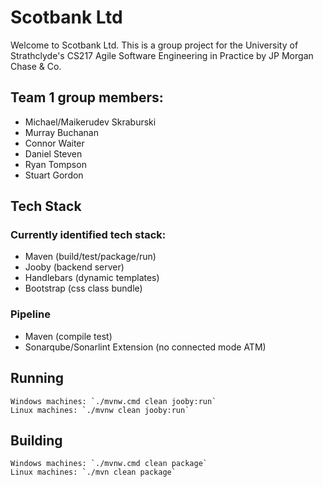 
# Scotbank Ltd
Welcome to Scotbank Ltd. This is a group project for the University of Strathclyde's CS217 Agile Software Engineering in Practice by JP Morgan Chase & Co.

## Team 1 group members:
- Michael/Maikerudev Skraburski
- Murray Buchanan
- Connor Waiter
- Daniel Steven
- Ryan Tompson
- Stuart Gordon

## Tech Stack
### Currently identified tech stack:
- Maven (build/test/package/run)
- Jooby (backend server)
- Handlebars (dynamic templates)
- Bootstrap (css class bundle)

### Pipeline
- Maven (compile test)
- Sonarqube/Sonarlint Extension (no connected mode ATM)


## Running
    Windows machines: `./mvnw.cmd clean jooby:run`
    Linux machines: `./mvnw clean jooby:run`

## Building

    Windows machines: `./mvnw.cmd clean package`
    Linux machines: `./mvn clean package`
